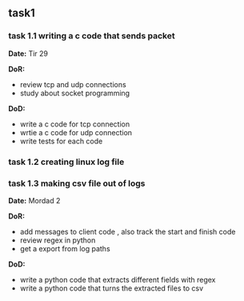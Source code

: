 ## task1

### task 1.1 writing a c code that sends packet 
**Date:** Tir 29

**DoR:**
- review tcp and udp connections
- study about socket programming
 
**DoD:**
- write a c code for tcp connection
- wrtie a c code for udp connection
- write tests for each code

### task 1.2 creating linux log file

### task 1.3 making csv file out of logs
**Date:** Mordad 2

**DoR:**
- add messages to client code , also track the start and finish code
- review regex in python
- get a export from log paths
  
**DoD:**
- write a python code that extracts different fields with regex
- write a python code that turns the extracted files to csv

